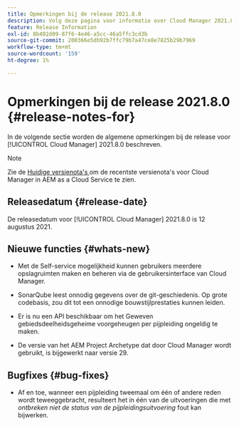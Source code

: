 ```yaml
---
title: Opmerkingen bij de release 2021.8.0
description: Volg deze pagina voor informatie over Cloud Manager 2021.8.0.
feature: Release Information
exl-id: 8b402d09-87f6-4e46-a5cc-46a5ffc3cd3b
source-git-commit: 200366e5db92b7ffc79b7a47ce8e7825b29b7969
workflow-type: tm+mt
source-wordcount: '159'
ht-degree: 1%

---
```


# Opmerkingen bij de release 2021.8.0 {#release-notes-for}

In de volgende sectie worden de algemene opmerkingen bij de release voor [!UICONTROL Cloud Manager] 2021.8.0 beschreven.

>[!NOTE]
>Zie de [ Huidige versienota&#39;s ](https://experienceleague.adobe.com/docs/experience-manager-cloud-service/onboarding/getting-access/release-notes-cloud-manager/release-notes-cm-current.html?lang=en#getting-access) om de recentste versienota&#39;s voor Cloud Manager in AEM as a Cloud Service te zien.

## Releasedatum {#release-date}

De releasedatum voor [!UICONTROL Cloud Manager] 2021.8.0 is 12 augustus 2021.


## Nieuwe functies {#whats-new}

* Met de Self-service mogelijkheid kunnen gebruikers meerdere opslagruimten maken en beheren via de gebruikersinterface van Cloud Manager.

* SonarQube leest onnodig gegevens over de git-geschiedenis. Op grote codebasis, zou dit tot een onnodige bouwstijlprestaties kunnen leiden.

* Er is nu een API beschikbaar om het Geweven gebiedsdeelheidsgeheime voorgeheugen per pijpleiding ongeldig te maken.

* De versie van het AEM Project Archetype dat door Cloud Manager wordt gebruikt, is bijgewerkt naar versie 29.

## Bugfixes {#bug-fixes}

* Af en toe, wanneer een pijpleiding tweemaal om één of andere reden wordt teweeggebracht, resulteert het in één van de uitvoeringen die met *ontbreken niet de status van de pijpleidingsuitvoering* fout kan bijwerken.
